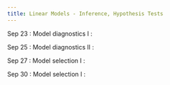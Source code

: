 ```yaml
---
title: Linear Models - Inference, Hypothesis Tests
---
```


Sep 23
: Model diagnostics I 
  : []()

Sep 25
: Model diagnostics II
  : []()

Sep 27
: Model selection I
  : []()
  
Sep 30 
: Model selection I
  : []()


